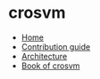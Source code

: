 # crosvm

- [Home](/README.md)
- [Contribution guide](/CONTRIBUTING.md)
- [Architecture](/ARCHITECTURE.md)
- [Book of crosvm](https://google.github.io/crosvm/)
